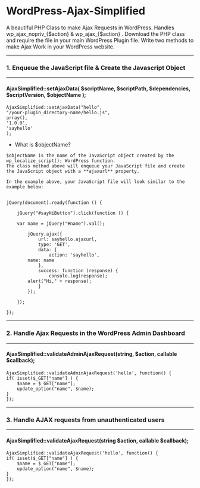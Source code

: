 # WordPress-Ajax-Simplified
A beautiful PHP Class to make Ajax Requests in WordPress. Handles wp_ajax_nopriv_{$action} & wp_ajax_{$action} . Download the PHP class and require the file in your main WordPress Plugin file. Write two methods to make Ajax Work in your WordPress website.

----------------------------------------------------------------------------------------------------
### 1. Enqueue the JavaScript file & Create the Javascript Object 
----------------------------------------------------------------------------------------------------

#### AjaxSimplified::setAjaxData( $scriptName, $scriptPath, $dependencies, $scriptVersion, $objectName );

```
AjaxSimplified::setAjaxData("hello",
"/your-plugin_directory-name/hello.js", 
array(),
'1.0.0',
'sayhello'
);
```

- What is $objectName?

```
$objectName is the name of the JavaScript object created by the wp_localize_script(); WordPress function.
The class method above will enqueue your JavaScript file and create the JavaScript object with a **ajaxurl** property.

In the example above, your JavaScript file will look similar to the example below:


jQuery(document).ready(function () {

    jQuery("#sayHiButton").click(function () {
		
	var name = jQuery("#name").val();
		
        jQuery.ajax({
            url: sayhello.ajaxurl,
            type: 'GET',
            data: {
                action: 'sayhello',
		name: name
            },
            success: function (response) {
                console.log(response);
		alert("Hi," + response);
            }
        });
				
    });

});

```

----------------------------------------------------------------------------------------------------
### 2. Handle Ajax Requests in the WordPress Admin Dashboard
----------------------------------------------------------------------------------------------------

#### AjaxSimplified::validateAdminAjaxRequest(string, $action, callable $callback);

```
AjaxSimplified::validateAdminAjaxRequest('hello', function() {
if( isset($_GET["name"] ) {
	$name = $_GET["name"];
	update_option("name", $name);
}
});
```

----------------------------------------------------------------------------------------------------
### 3. Handle AJAX requests from unauthenticated users
----------------------------------------------------------------------------------------------------

#### AjaxSimplified::validateAjaxRequest(string $action, callable $callback);

```
AjaxSimplified::validateAjaxRequest('hello', function() {
if( isset($_GET["name"] ) {
	$name = $_GET["name"];
	update_option("name", $name);
}
});
```
